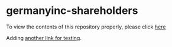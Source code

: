 # germanyinc-shareholders

To view the contents of this repository properly, please click [here](https://nbviewer.org/github/KensingtonOscupant/germanyinc-shareholders/blob/25dfd9d98147edb3434c2e652db02d0654fed021/src/exploration.ipynb)

Adding [another link for testing](https://nbviewer.org/github/KensingtonOscupant/germanyinc-shareholders/blob/main/src/exploration.ipynb).